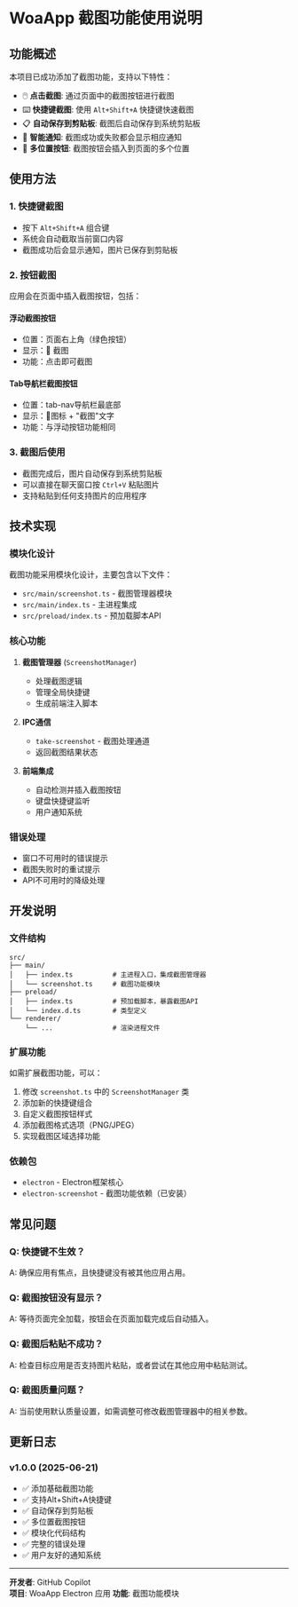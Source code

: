 # WoaApp 截图功能使用说明

## 功能概述

本项目已成功添加了截图功能，支持以下特性：

- 🖱️ **点击截图**: 通过页面中的截图按钮进行截图
- ⌨️ **快捷键截图**: 使用 `Alt+Shift+A` 快捷键快速截图
- 📋 **自动保存到剪贴板**: 截图后自动保存到系统剪贴板
- 🔔 **智能通知**: 截图成功或失败都会显示相应通知
- 📍 **多位置按钮**: 截图按钮会插入到页面的多个位置

## 使用方法

### 1. 快捷键截图
- 按下 `Alt+Shift+A` 组合键
- 系统会自动截取当前窗口内容
- 截图成功后会显示通知，图片已保存到剪贴板

### 2. 按钮截图
应用会在页面中插入截图按钮，包括：

#### 浮动截图按钮
- 位置：页面右上角（绿色按钮）
- 显示：📸 截图
- 功能：点击即可截图

#### Tab导航栏截图按钮
- 位置：tab-nav导航栏最底部
- 显示：📸图标 + "截图"文字
- 功能：与浮动按钮功能相同

### 3. 截图后使用
- 截图完成后，图片自动保存到系统剪贴板
- 可以直接在聊天窗口按 `Ctrl+V` 粘贴图片
- 支持粘贴到任何支持图片的应用程序

## 技术实现

### 模块化设计
截图功能采用模块化设计，主要包含以下文件：

- `src/main/screenshot.ts` - 截图管理器模块
- `src/main/index.ts` - 主进程集成
- `src/preload/index.ts` - 预加载脚本API

### 核心功能
1. **截图管理器** (`ScreenshotManager`)
   - 处理截图逻辑
   - 管理全局快捷键
   - 生成前端注入脚本

2. **IPC通信**
   - `take-screenshot` - 截图处理通道
   - 返回截图结果状态

3. **前端集成**
   - 自动检测并插入截图按钮
   - 键盘快捷键监听
   - 用户通知系统

### 错误处理
- 窗口不可用时的错误提示
- 截图失败时的重试提示
- API不可用时的降级处理

## 开发说明

### 文件结构
```
src/
├── main/
│   ├── index.ts          # 主进程入口，集成截图管理器
│   └── screenshot.ts     # 截图功能模块
├── preload/
│   ├── index.ts          # 预加载脚本，暴露截图API
│   └── index.d.ts        # 类型定义
└── renderer/
    └── ...               # 渲染进程文件
```

### 扩展功能
如需扩展截图功能，可以：

1. 修改 `screenshot.ts` 中的 `ScreenshotManager` 类
2. 添加新的快捷键组合
3. 自定义截图按钮样式
4. 添加截图格式选项（PNG/JPEG）
5. 实现截图区域选择功能

### 依赖包
- `electron` - Electron框架核心
- `electron-screenshot` - 截图功能依赖（已安装）

## 常见问题

### Q: 快捷键不生效？
A: 确保应用有焦点，且快捷键没有被其他应用占用。

### Q: 截图按钮没有显示？
A: 等待页面完全加载，按钮会在页面加载完成后自动插入。

### Q: 截图后粘贴不成功？
A: 检查目标应用是否支持图片粘贴，或者尝试在其他应用中粘贴测试。

### Q: 截图质量问题？
A: 当前使用默认质量设置，如需调整可修改截图管理器中的相关参数。

## 更新日志

### v1.0.0 (2025-06-21)
- ✅ 添加基础截图功能
- ✅ 支持Alt+Shift+A快捷键
- ✅ 自动保存到剪贴板
- ✅ 多位置截图按钮
- ✅ 模块化代码结构
- ✅ 完整的错误处理
- ✅ 用户友好的通知系统

---

**开发者**: GitHub Copilot  
**项目**: WoaApp Electron 应用
**功能**: 截图功能模块
